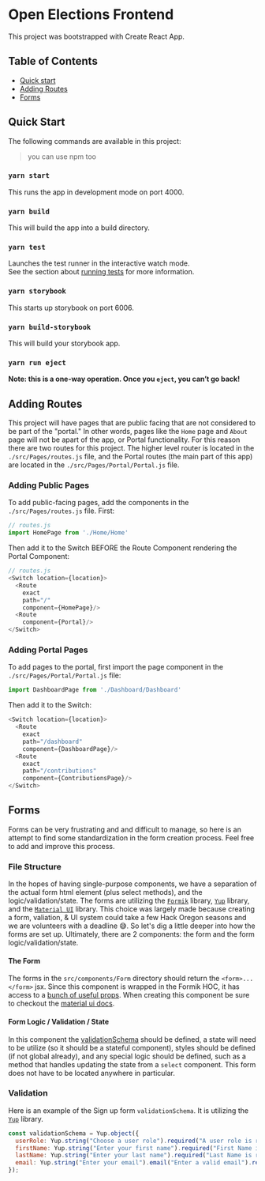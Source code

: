 # Open Elections Frontend
This project was bootstrapped with Create React App. 


## Table of Contents

- [Quick start](#quick-start)
- [Adding Routes](#adding-routes)
- [Forms](#forms)


## Quick Start
The following commands are available in this project:
> you can use npm too

### `yarn start`
This runs the app in development mode on port 4000.

### `yarn build` 
This will build the app into a build directory.

### `yarn test`

Launches the test runner in the interactive watch mode.<br>
See the section about [running tests](#running-tests) for more information.

### `yarn storybook`
This starts up storybook on port 6006.


### `yarn build-storybook`
This will build your storybook app.

### `yarn run eject`
**Note: this is a one-way operation. Once you `eject`, you can’t go back!**

## Adding Routes
This project will have pages that are public facing that are not considered to be part of the "portal." In other words, pages like the `Home` page and `About` page will not be apart of the app, or Portal functionality. For this reason there are two routes for this project. The higher level router is located in the `./src/Pages/routes.js` file, and the Portal routes (the main part of this app) are located in the `./src/Pages/Portal/Portal.js` file. 

### Adding Public Pages
To add public-facing pages, add the components in the `./src/Pages/routes.js` file. First:
```js
// routes.js
import HomePage from './Home/Home'
```
Then add it to the Switch BEFORE the Route Component rendering the Portal Component:
```js
// routes.js
<Switch location={location}>
  <Route
    exact
    path="/"
    component={HomePage}/>
  <Route
    component={Portal}/>
</Switch>
```

### Adding Portal Pages
To add pages to the portal, first import the page component in the `./src/Pages/Portal/Portal.js` file:

```js
import DashboardPage from './Dashboard/Dashboard'
```

Then add it to the Switch:
```js
<Switch location={location}>
  <Route
    exact
    path="/dashboard"
    component={DashboardPage}/>
  <Route
    exact
    path="/contributions"
    component={ContributionsPage}/>
</Switch>
```

## Forms
Forms can be very frustrating and and difficult to manage, so here is an attempt to find some standardization in the form creation process. Feel free to add and improve this process.

### File Structure
In the hopes of having single-purpose components, we have a separation of the actual form html element (plus select methods), and the logic/validation/state. The forms are utilizing the [`Formik`](https://jaredpalmer.com/formik/) library, [`Yup`](https://github.com/jquense/yup) library, and the [`Material UI`](https://material-ui.com) library. This choice was largely made because creating a form, valiation, & UI system could take a few Hack Oregon seasons and we are volunteers with a deadline 😅. So let's dig a little deeper into how the forms are set up. Ultimately, there are 2 components: the form and the form logic/validation/state.

#### The Form
The forms in the `src/components/Form` directory should return the `<form>...</form>` jsx. Since this component is wrapped in the Formik HOC, it has access to a [bunch of useful props](https://jaredpalmer.com/formik/docs/api/formik#props). When creating this component be sure to checkout the [material ui docs](https://material-ui.com).

#### Form Logic / Validation / State
In this component the [validationSchema]() should be defined, a state will need to be utilize (so it should be a stateful component), styles should be defined (if not global already), and any special logic should be defined, such as a method that handles updating the state from a `select` component. This form does not have to be located anywhere in particular.

### Validation
Here is an example of the Sign up form `validationSchema`. It is utilizing the [`Yup`](https://github.com/jquense/yup) library.

```js
const validationSchema = Yup.object({
  userRole: Yup.string("Choose a user role").required("A user role is required"),
  firstName: Yup.string("Enter your first name").required("First Name is required"),
  lastName: Yup.string("Enter your last name").required("Last Name is required"),
  email: Yup.string("Enter your email").email("Enter a valid email").required("Email is required")
});
```

